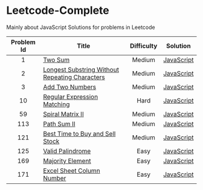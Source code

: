 # Leetcode-Complete
Mainly about JavaScript Solutions for problems in Leetcode

Problem Id | Title | Difficulty | Solution
:---: | --- | :---: | ---
 1 | [Two Sum](https://leetcode.com/problems/two-sum/) | Medium | [JavaScript](https://github.com/zry656565/Leetcode-Complete/blob/master/code/js/two_sum.js)
 2 | [Longest Substring Without Repeating Characters](https://leetcode.com/problems/longest-substring-without-repeating-characters/) | Medium | [JavaScript](https://github.com/zry656565/Leetcode-Complete/blob/master/code/js/add_two_numbers.js)
 3 | [Add Two Numbers](https://leetcode.com/problems/add-two-numbers/) | Medium | [JavaScript](https://github.com/zry656565/Leetcode-Complete/blob/master/code/js/longest_substring_without_repeating.js)
 10 | [Regular Expression Matching](https://leetcode.com/problems/regular-expression-matching/) | Hard | [JavaScript](https://github.com/zry656565/Leetcode-Complete/blob/master/code/js/regular_expression_matching.js)
 59 | [Spiral Matrix II](https://leetcode.com/problems/spiral-matrix-ii/) | Medium | [JavaScript](https://github.com/zry656565/Leetcode-Complete/blob/master/code/js/spiral_matrix_ii.js)
 113 | [Path Sum II](https://leetcode.com/problems/path-sum-ii/) | Medium | [JavaScript](https://github.com/zry656565/Leetcode-Complete/blob/master/code/js/path_sum_ii.js)
 121 | [Best Time to Buy and Sell Stock](https://leetcode.com/problems/best-time-to-buy-and-sell-stock/) | Medium | [JavaScript](https://github.com/zry656565/Leetcode-Complete/blob/master/code/js/best_time_to_buy_and_sell_stock.js)
 125 | [Valid Palindrome](https://leetcode.com/problems/valid-palindrome/) | Easy | [JavaScript](https://github.com/zry656565/Leetcode-Complete/blob/master/code/js/valid_palindrome.js)
 169 | [Majority Element](https://leetcode.com/problems/majority-element/) | Easy | [JavaScript](https://github.com/zry656565/Leetcode-Complete/blob/master/code/js/majority_element.js)
 171 | [Excel Sheet Column Number](https://leetcode.com/problems/excel-sheet-column-number/) | Easy | [JavaScript](https://github.com/zry656565/Leetcode-Complete/blob/master/code/js/excel_sheet_column_number.js)